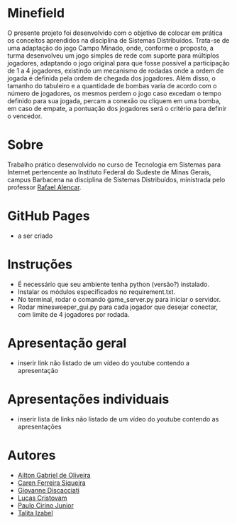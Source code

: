 # Minefield
O presente projeto foi desenvolvido com o objetivo de colocar em prática os conceitos aprendidos na disciplina de Sistemas Distribuídos. Trata-se de uma adaptação do jogo Campo Minado, onde, conforme o proposto, a turma desenvolveu um jogo simples de rede com suporte para múltiplos jogadores, adaptando o jogo original para que fosse possível a participação de 1 a 4 jogadores, existindo um mecanismo de rodadas onde a ordem de jogada é definida pela ordem de chegada dos jogadores. Além disso, o tamanho do tabuleiro e a quantidade de bombas varia de acordo com o número de jogadores, os mesmos perdem o jogo caso excedam o tempo definido para sua jogada, percam a conexão ou cliquem em uma bomba, em caso de empate, a pontuação dos jogadores será o critério para definir o vencedor.

# Sobre
Trabalho prático desenvolvido no curso de Tecnologia em Sistemas para Internet pertencente ao Instituto Federal do Sudeste de Minas Gerais, campus Barbacena na disciplina de Sistemas Distribuídos, ministrada pelo professor [Rafael Alencar](https://github.com/rafjaa).

# GitHub Pages
* a ser criado

# Instruções
* É necessário que seu ambiente tenha python (versão?) instalado.
* Instalar os módulos especificados no requirement.txt.
* No terminal, rodar o comando game_server.py para iniciar o servidor.
* Rodar minesweeper_gui.py para cada jogador que desejar conectar, com limite de 4 jogadores por rodada.

# Apresentação geral
* inserir link não listado de um vídeo do youtube contendo a apresentação

# Apresentações individuais
* inserir lista de links não listado de um vídeo do youtube contendo as apresentações

# Autores
* [Ailton Gabriel de Oliveira](https://github.com/AiltonGabriel)
* [Caren Ferreira Siqueira](https://github.com/carenferreira)
* [Giovanne Discacciati](https://github.com/gcpdiscacciati)
* [Lucas Cristovam](https://github.com/lucaschf)
* [Paulo Cirino Junior](https://github.com/paulocirinojr)
* [Talita Izabel](https://github.com/Talita-Izabel)
